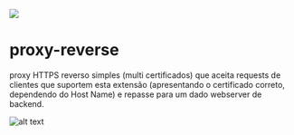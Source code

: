 <a class="badge-align" href="https://www.codacy.com/app/matheus.costa100/proxy-reverse?utm_source=github.com&amp;utm_medium=referral&amp;utm_content=cavalerosi/proxy-reverse&amp;utm_campaign=Badge_Grade"><img src="https://api.codacy.com/project/badge/Grade/954a6c23e66f484680d9641ecc395a95"/></a>

# proxy-reverse

proxy HTTPS reverso simples (multi certificados) que aceita requests de clientes que suportem esta extensão (apresentando o certificado correto, dependendo do Host Name) e repasse para um dado webserver de backend.

![alt text](https://www.incapsula.com/cdn-guide/wp-content/uploads/sites/7/2018/04/reverse-proxy-02-1.jpg)
